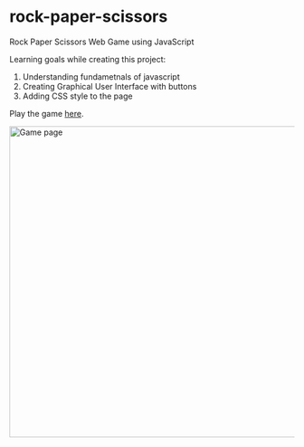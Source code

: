 # rock-paper-scissors

Rock Paper Scissors Web Game using JavaScript

Learning goals while creating this project:

1. Understanding fundametnals of javascript
2. Creating Graphical User Interface with buttons
3. Adding CSS style to the page

Play the game <a href="https://przewnic.github.io/Rock-paper-scissors/">here</a>.

<img src="https://user-images.githubusercontent.com/24957921/173251078-f7050454-9b8b-4a3c-bd39-37c0e2299758.png" alt="Game page" width=550>
